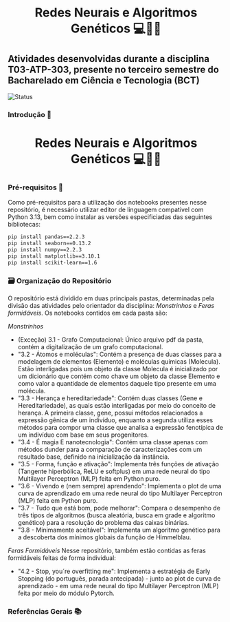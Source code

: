 # <p align= "center"> **Redes Neurais e Algoritmos Genéticos** 💻🧠🧬 </p>
## Atividades desenvolvidas durante a disciplina T03-ATP-303, presente no terceiro semestre do Bacharelado em Ciência e Tecnologia (BCT)
![Status](https://img.shields.io/static/v1?label=STATUS&message=EM%20DESENVOLVIMENTO&color=RED&style=for-the-badge)

### Introdução 🤖
# <p align= "center"> **Redes Neurais e Algoritmos Genéticos** 💻🧠🧬 </p>

### Pré-requisitos 📄
Como pré-requisitos para a utilização dos notebooks presentes nesse repositório, é necessário utilizar editor de linguagem compatível com Python 3.13, bem como instalar as versões especificiadas das seguintes bibliotecas:
```bash
pip install pandas==2.2.3
pip install seaborn==0.13.2
pip install numpy==2.2.3
pip install matplotlib==3.10.1
pip install scikit-learn==1.6
```

### 🗃️ Organização do Repositório
O repositório está dividido em duas principais pastas, determinadas pela divisão das atividades pelo orientador da disciplina: <em>Monstrinhos</em> e <em>Feras formidáveis</em>.
Os notebooks contidos em cada pasta são:

<em>Monstrinhos</em>

* (Exceção) 3.1 - Grafo Computacional: Único arquivo pdf da pasta, contém a digitalização de um grafo computacional.
* "3.2 - Átomos e moléculas": Contém a presença de duas classes para a modelagem de elementos (Elemento) e moléculas químicas (Molecula). Estão interligadas pois um objeto da classe Molecula é inicializado por um dicionário que contém como chave um objeto da classe Elemento e como valor a quantidade de elementos daquele tipo presente em uma molécula.
* "3.3 - Herança e hereditariedade": Contém duas classes (Gene e Hereditariedade), as quais estão interligadas por meio do conceito de herança. A primeira classe, gene, possui métodos relacionados a expressão gênica de um indivíduo, enquanto a segunda utiliza esses métodos para compor uma classe que analisa a expressão fenotípica de um indivíduo com base em seus progenitores.
* "3.4 - É magia E nanotecnologia": Contém uma classe apenas com métodos dunder para a comparação de caracterizações com um resultado base, definido na inicialização da instância.
* "3.5 - Forma, função e ativação": Implementa três funções de ativação (Tangente hiperbólica, ReLU e softplus) em uma rede neural do tipo Multilayer Perceptron (MLP) feita em Python puro.
* "3.6 - Vivendo e (nem sempre) aprendendo": Implementa o plot de uma curva de aprendizado em uma rede neural do tipo Multilayer Perceptron (MLP) feita em Python puro.
* "3.7 - Tudo que está bom, pode melhorar": Compara o desempenho de três tipos de algoritmos (busca aleatória, busca em grade e algoritmo genético) para a resolução do problema das caixas binárias.
* "3.8 - Minimamente aceitável": Implementa um algoritmo genético para a descoberta dos mínimos globais da função de Himmelblau.

  
<em>Feras Formidáveis</em>
Nesse repositório, também estão contidas as feras formidáveis feitas de forma individual:
* "4.2 - Stop, you´re overfitting me": Implementa a estratégia de Early Stopping (do português, parada antecipada) - junto ao plot de curva de aprendizado - em uma rede neural do tipo Multilayer Perceptron (MLP) feita por meio do módulo Pytorch. 
### Referências Gerais 📚



